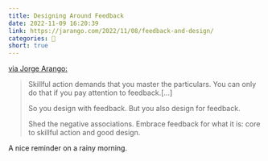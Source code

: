 ```yaml
---
title: Designing Around Feedback
date: 2022-11-09 16:20:39
link: https://jarango.com/2022/11/08/feedback-and-design/
categories: 🔖
short: true
---
```


[via Jorge Arango:](https://jarango.com/2022/11/08/feedback-and-design/)

> Skillful action demands that you master the particulars. You can only do that if you pay attention to feedback.[…]
>
> So you design with feedback. But you also design for feedback.
>
> Shed the negative associations. Embrace feedback for what it is: core to skillful action and good design.

A nice reminder on a rainy morning.
